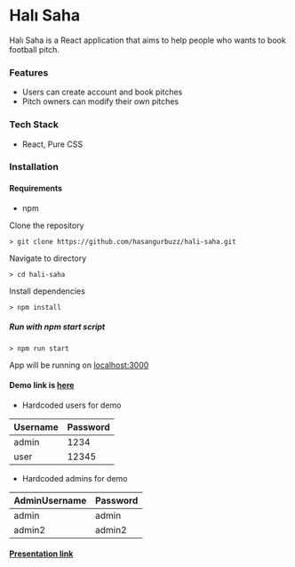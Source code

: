 # Halı Saha
Halı Saha is a React application that aims to help 
people who wants to book football pitch.

### Features
- Users can create account and book pitches
- Pitch owners can modify their own pitches


### Tech Stack

- React, Pure CSS


### Installation

#### Requirements
- npm

Clone the repository

`> git clone https://github.com/hasangurbuzz/hali-saha.git`

Navigate to directory

`> cd hali-saha`

Install dependencies

`> npm install`

##### Run with npm start script

`> npm run start`

App will be running on [localhost:3000](https://localhost:3000)

#### Demo link is [here](https://hali-saha.vercel.app/)


- Hardcoded users for demo

| Username    | Password    |
| ----------- | ----------- |
| admin       | 1234        |
| user        | 12345      |


- Hardcoded admins for demo

| AdminUsername | Password    |
| -----------   | ----------- |
| admin         | admin       |
| admin2        | admin2      |


#### [Presentation link](https://docs.google.com/presentation/d/1hzsqK6TB5UMvoXrosSvPSmPtkT275QLJ/edit?usp=sharing&ouid=107557787690813553597&rtpof=true&sd=true)